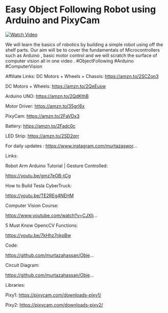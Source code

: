 # Easy Object Following Robot using Arduino and PixyCam


[![Watch Video](https://github.com/murtazahassan/Object-Following-Robot/blob/master/ObjectFollowingRobotThumbnail.png)](https://youtu.be/w_krOCBk1DE)

We will learn the basics of robotics by building a simple robot using off the shelf parts. Our aim will be to cover the fundamentals of Microcontrollers such as Arduino ,  basic  motor control and we will scratch the surface of computer vision all in one video . 
#ObjectFollowing
#Arduino
#ComputerVision

Affiliate Links: 
DC Motors + Wheels + Chassis: https://amzn.to/2SCZon3

DC Motors + Wheels: https://amzn.to/2QeEusw

Arduino UNO: https://amzn.to/2QdKthB

Motor Driver: https://amzn.to/35grl6x

PixyCam: https://amzn.to/2FaVDx3	

Battery: https://amzn.to/2Fadc0c

LED Strip: https://amzn.to/2SD2qrr

For daily updates : 
https://www.instagram.com/murtazaswor...

Links:

Robot Arm Arduino Tutorial | Gesture Controlled:

https://youtu.be/gmz7eOB-tCg

How to Build Tesla CyberTruck:

https://youtu.be/TE2REg4NEHM

Computer Vision Course:

https://www.youtube.com/watch?v=CJXIj...

5 Must Know OpencCV Functions:

https://youtu.be/7kHhz7nkpBw



Code: 

https://github.com/murtazahassan/Obje...

Circuit Diagram:

https://github.com/murtazahassan/Obje...

Libraries:

Pixy1: https://pixycam.com/downloads-pixy1/

Pixy2: https://pixycam.com/downloads-pixy2/
